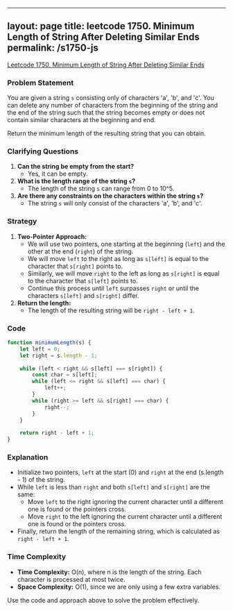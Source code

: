
---
layout: page
title: leetcode 1750. Minimum Length of String After Deleting Similar Ends
permalink: /s1750-js
---
[Leetcode 1750. Minimum Length of String After Deleting Similar Ends](https://algoadvance.github.io/algoadvance/l1750)
### Problem Statement
You are given a string `s` consisting only of characters 'a', 'b', and 'c'. You can delete any number of characters from the beginning of the string and the end of the string such that the string becomes empty or does not contain similar characters at the beginning and end.

Return the minimum length of the resulting string that you can obtain.

### Clarifying Questions
1. **Can the string be empty from the start?**
   - Yes, it can be empty.
2. **What is the length range of the string `s`?**
   - The length of the string `s` can range from 0 to 10^5.
3. **Are there any constraints on the characters within the string `s`?**
   - The string `s` will only consist of the characters 'a', 'b', and 'c'.

### Strategy
1. **Two-Pointer Approach:**
   - We will use two pointers, one starting at the beginning (`left`) and the other at the end (`right`) of the string.
   - We will move `left` to the right as long as `s[left]` is equal to the character that `s[right]` points to.
   - Similarly, we will move `right` to the left as long as `s[right]` is equal to the character that `s[left]` points to.
   - Continue this process until `left` surpasses `right` or until the characters `s[left]` and `s[right]` differ.
2. **Return the length:**
   - The length of the resulting string will be `right - left + 1`.

### Code
```javascript
function minimumLength(s) {
    let left = 0;
    let right = s.length - 1;
    
    while (left < right && s[left] === s[right]) {
        const char = s[left];
        while (left <= right && s[left] === char) {
            left++;
        }
        while (right >= left && s[right] === char) {
            right--;
        }
    }
    
    return right - left + 1;
}
```

### Explanation
- Initialize two pointers, `left` at the start (0) and `right` at the end (s.length - 1) of the string.
- While `left` is less than `right` and both `s[left]` and `s[right]` are the same:
  - Move `left` to the right ignoring the current character until a different one is found or the pointers cross.
  - Move `right` to the left ignoring the current character until a different one is found or the pointers cross.
- Finally, return the length of the remaining string, which is calculated as `right - left + 1`.

### Time Complexity
- **Time Complexity:** O(n), where n is the length of the string. Each character is processed at most twice.
- **Space Complexity:** O(1), since we are only using a few extra variables.

Use the code and approach above to solve the problem effectively.